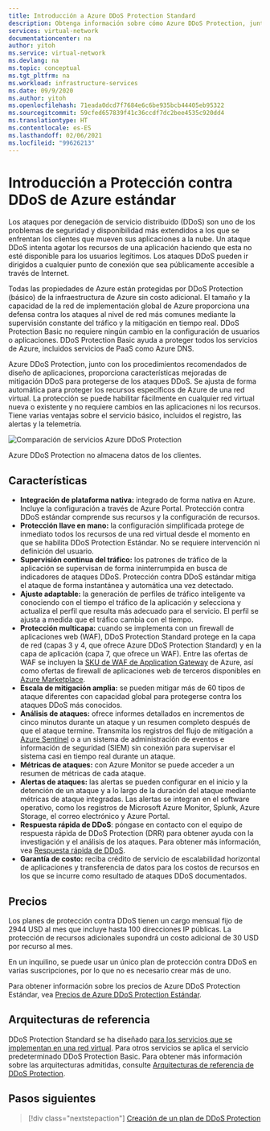 ```yaml
---
title: Introducción a Azure DDoS Protection Standard
description: Obtenga información sobre cómo Azure DDoS Protection, junto con los procedimientos recomendados de diseño de aplicaciones, constituyen una defensa frente a los ataques DDoS.
services: virtual-network
documentationcenter: na
author: yitoh
ms.service: virtual-network
ms.devlang: na
ms.topic: conceptual
ms.tgt_pltfrm: na
ms.workload: infrastructure-services
ms.date: 09/9/2020
ms.author: yitoh
ms.openlocfilehash: 71eada0dcd7f7684e6c6be935bcb44405eb95322
ms.sourcegitcommit: 59cfed657839f41c36ccdf7dc2bee4535c920dd4
ms.translationtype: HT
ms.contentlocale: es-ES
ms.lasthandoff: 02/06/2021
ms.locfileid: "99626213"
---
```

# <a name="azure-ddos-protection-standard-overview"></a>Introducción a Protección contra DDoS de Azure estándar

Los ataques por denegación de servicio distribuido (DDoS) son uno de los problemas de seguridad y disponibilidad más extendidos a los que se enfrentan los clientes que mueven sus aplicaciones a la nube. Un ataque DDoS intenta agotar los recursos de una aplicación haciendo que esta no esté disponible para los usuarios legítimos. Los ataques DDoS pueden ir dirigidos a cualquier punto de conexión que sea públicamente accesible a través de Internet.

Todas las propiedades de Azure están protegidas por DDoS Protection (básico) de la infraestructura de Azure sin costo adicional. El tamaño y la capacidad de la red de implementación global de Azure proporciona una defensa contra los ataques al nivel de red más comunes mediante la supervisión constante del tráfico y la mitigación en tiempo real. DDoS Protection Basic no requiere ningún cambio en la configuración de usuarios o aplicaciones. DDoS Protection Basic ayuda a proteger todos los servicios de Azure, incluidos servicios de PaaS como Azure DNS.

Azure DDoS Protection, junto con los procedimientos recomendados de diseño de aplicaciones, proporciona características mejoradas de mitigación DDoS para protegerse de los ataques DDoS. Se ajusta de forma automática para proteger los recursos específicos de Azure de una red virtual. La protección se puede habilitar fácilmente en cualquier red virtual nueva o existente y no requiere cambios en las aplicaciones ni los recursos. Tiene varias ventajas sobre el servicio básico, incluidos el registro, las alertas y la telemetría. 

![Comparación de servicios Azure DDoS Protection](./media/ddos-protection-overview/ddos-comparison.png)

Azure DDoS Protection no almacena datos de los clientes.

## <a name="features"></a>Características

- **Integración de plataforma nativa:** integrado de forma nativa en Azure. Incluye la configuración a través de Azure Portal. Protección contra DDoS estándar comprende sus recursos y la configuración de recursos.
- **Protección llave en mano:** la configuración simplificada protege de inmediato todos los recursos de una red virtual desde el momento en que se habilita DDoS Protection Estándar. No se requiere intervención ni definición del usuario. 
- **Supervisión continua del tráfico:** los patrones de tráfico de la aplicación se supervisan de forma ininterrumpida en busca de indicadores de ataques DDoS. Protección contra DDoS estándar mitiga el ataque de forma instantánea y automática una vez detectado.
- **Ajuste adaptable:** la generación de perfiles de tráfico inteligente va conociendo con el tiempo el tráfico de la aplicación y selecciona y actualiza el perfil que resulta más adecuado para el servicio. El perfil se ajusta a medida que el tráfico cambia con el tiempo.
- **Protección multicapa:** cuando se implementa con un firewall de aplicaciones web (WAF), DDoS Protection Standard protege en la capa de red (capas 3 y 4, que ofrece Azure DDoS Protection Standard) y en la capa de aplicación (capa 7, que ofrece un WAF). Entre las ofertas de WAF se incluyen la [SKU de WAF de Application Gateway](../web-application-firewall/ag/ag-overview.md?toc=%2fazure%2fvirtual-network%2ftoc.json) de Azure, así como ofertas de firewall de aplicaciones web de terceros disponibles en [Azure Marketplace](https://azuremarketplace.microsoft.com/marketplace/apps?page=1&search=web%20application%20firewall).
- **Escala de mitigación amplia:** se pueden mitigar más de 60 tipos de ataque diferentes con capacidad global para protegerse contra los ataques DDoS más conocidos.
- **Análisis de ataques:** ofrece informes detallados en incrementos de cinco minutos durante un ataque y un resumen completo después de que el ataque termine. Transmita los registros del flujo de mitigación a [Azure Sentinel](../sentinel/connect-azure-ddos-protection.md) o a un sistema de administración de eventos e información de seguridad (SIEM) sin conexión para supervisar el sistema casi en tiempo real durante un ataque.
- **Métricas de ataques:** con Azure Monitor se puede acceder a un resumen de métricas de cada ataque.
- **Alertas de ataques:** las alertas se pueden configurar en el inicio y la detención de un ataque y a lo largo de la duración del ataque mediante métricas de ataque integradas. Las alertas se integran en el software operativo, como los registros de Microsoft Azure Monitor, Splunk, Azure Storage, el correo electrónico y Azure Portal.
- **Respuesta rápida de DDoS**: póngase en contacto con el equipo de respuesta rápida de DDoS Protection (DRR) para obtener ayuda con la investigación y el análisis de los ataques. Para obtener más información, vea [Respuesta rápida de DDoS](ddos-rapid-response.md).
- **Garantía de costo:** reciba crédito de servicio de escalabilidad horizontal de aplicaciones y transferencia de datos para los costos de recursos en los que se incurre como resultado de ataques DDoS documentados.

## <a name="pricing"></a>Precios

Los planes de protección contra DDoS tienen un cargo mensual fijo de 2944 USD al mes que incluye hasta 100 direcciones IP públicas. La protección de recursos adicionales supondrá un costo adicional de 30 USD por recurso al mes.

En un inquilino, se puede usar un único plan de protección contra DDoS en varias suscripciones, por lo que no es necesario crear más de uno.

Para obtener información sobre los precios de Azure DDoS Protection Estándar, vea [Precios de Azure DDoS Protection Estándar](https://azure.microsoft.com/pricing/details/ddos-protection/).

## <a name="reference-architectures"></a>Arquitecturas de referencia

DDoS Protection Standard se ha diseñado [para los servicios que se implementan en una red virtual](https://docs.microsoft.com/azure/virtual-network/virtual-network-for-azure-services). Para otros servicios se aplica el servicio predeterminado DDoS Protection Basic. Para obtener más información sobre las arquitecturas admitidas, consulte [Arquitecturas de referencia de DDoS Protection](https://docs.microsoft.com/azure/ddos-protection/ddos-protection-reference-architectures). 

## <a name="next-steps"></a>Pasos siguientes

> [!div class="nextstepaction"]
> [Creación de un plan de DDoS Protection](manage-ddos-protection.md)

